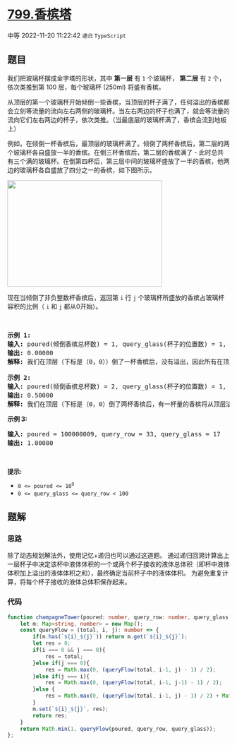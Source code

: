 # [799.香槟塔](https://leetcode.cn/problems/champagne-tower)
<span class="diff diff-medium">中等</span>
2022-11-20 11:22:42 `递归` `TypeScript`
## 题目
<p>我们把玻璃杯摆成金字塔的形状，其中&nbsp;<strong>第一层</strong>&nbsp;有 <code>1</code> 个玻璃杯， <strong>第二层</strong>&nbsp;有 <code>2</code> 个，依次类推到第 100 层，每个玻璃杯 (250ml) 将盛有香槟。</p>

<p>从顶层的第一个玻璃杯开始倾倒一些香槟，当顶层的杯子满了，任何溢出的香槟都会立刻等流量的流向左右两侧的玻璃杯。当左右两边的杯子也满了，就会等流量的流向它们左右两边的杯子，依次类推。（当最底层的玻璃杯满了，香槟会流到地板上）</p>

<p>例如，在倾倒一杯香槟后，最顶层的玻璃杯满了。倾倒了两杯香槟后，第二层的两个玻璃杯各自盛放一半的香槟。在倒三杯香槟后，第二层的香槟满了 - 此时总共有三个满的玻璃杯。在倒第四杯后，第三层中间的玻璃杯盛放了一半的香槟，他两边的玻璃杯各自盛放了四分之一的香槟，如下图所示。</p>

<p><img alt="" src="https://s3-lc-upload.s3.amazonaws.com/uploads/2018/03/09/tower.png" style="height: 241px; width: 350px;" /></p>

<p>现在当倾倒了非负整数杯香槟后，返回第 <code>i</code> 行 <code>j</code>&nbsp;个玻璃杯所盛放的香槟占玻璃杯容积的比例（ <code>i</code> 和 <code>j</code>&nbsp;都从0开始）。</p>

<p>&nbsp;</p>

<pre>
<strong>示例 1:</strong>
<strong>输入:</strong> poured(倾倒香槟总杯数) = 1, query_glass(杯子的位置数) = 1, query_row(行数) = 1
<strong>输出:</strong> 0.00000
<strong>解释:</strong> 我们在顶层（下标是（0，0））倒了一杯香槟后，没有溢出，因此所有在顶层以下的玻璃杯都是空的。

<strong>示例 2:</strong>
<strong>输入:</strong> poured(倾倒香槟总杯数) = 2, query_glass(杯子的位置数) = 1, query_row(行数) = 1
<strong>输出:</strong> 0.50000
<strong>解释:</strong> 我们在顶层（下标是（0，0）倒了两杯香槟后，有一杯量的香槟将从顶层溢出，位于（1，0）的玻璃杯和（1，1）的玻璃杯平分了这一杯香槟，所以每个玻璃杯有一半的香槟。
</pre>

<p><meta charset="UTF-8" /></p>

<p><strong>示例 3:</strong></p>

<pre>
<strong>输入:</strong> poured = 100000009, query_row = 33, query_glass = 17
<strong>输出:</strong> 1.00000
</pre>

<p>&nbsp;</p>

<p><strong>提示:</strong></p>

<ul>
  <li><code>0 &lt;=&nbsp;poured &lt;= 10<sup>9</sup></code></li>
  <li><code>0 &lt;= query_glass &lt;= query_row&nbsp;&lt; 100</code></li>
</ul>


## 题解
### 思路
除了动态规划解法外，使用记忆+递归也可以通过这道题。
通过递归回溯计算出上一层杯子中决定该杯中液体体积的一个或两个杯子接收的液体总体积（即杯中液体体积加上溢出的液体体积之和），最终确定当前杯子中的液体体积。
为避免重复计算，将每个杯子接收的液体总体积保存起来。

### 代码
```typescript
function champagneTower(poured: number, query_row: number, query_glass: number): number {
    let m: Map<string, number> = new Map();
    const queryFlow = (total, i, j): number => {
        if(m.has(`${i}_${j}`)) return m.get(`${i}_${j}`);
        let res = 0;
        if(i === 0 && j === 0){
            res = total;
        }else if(j === 0){
            res = Math.max(0, (queryFlow(total, i-1, j) - 1) / 2);
        }else if(j === i){
            res = Math.max(0, (queryFlow(total, i-1, j-1) - 1) / 2);
        }else {
            res = Math.max(0, (queryFlow(total, i-1, j) - 1) / 2) + Math.max(0, (queryFlow(total, i-1, j-1) - 1) / 2);
        }
        m.set(`${i}_${j}`, res);
        return res;
    }
    return Math.min(1, queryFlow(poured, query_row, query_glass));
};
```
